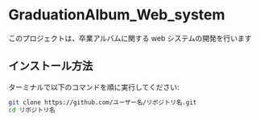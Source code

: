 # GraduationAlbum_Web_system

このプロジェクトは、卒業アルバムに関する web システムの開発を行います

## インストール方法

ターミナルで以下のコマンドを順に実行してください:

```bash
git clone https://github.com/ユーザー名/リポジトリ名.git
cd リポジトリ名
```
